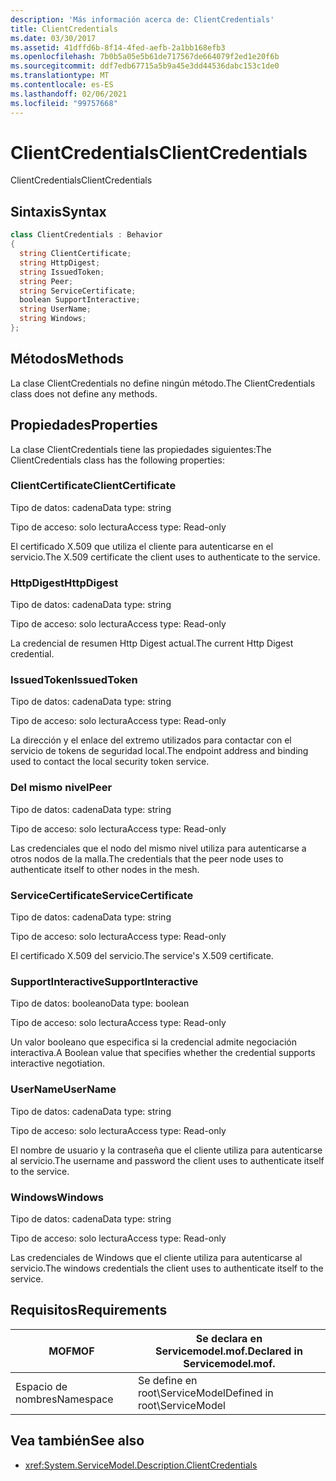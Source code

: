 ```yaml
---
description: 'Más información acerca de: ClientCredentials'
title: ClientCredentials
ms.date: 03/30/2017
ms.assetid: 41dffd6b-8f14-4fed-aefb-2a1bb168efb3
ms.openlocfilehash: 7b0b5a05e5b61de717567de664079f2ed1e20f6b
ms.sourcegitcommit: ddf7edb67715a5b9a45e3dd44536dabc153c1de0
ms.translationtype: MT
ms.contentlocale: es-ES
ms.lasthandoff: 02/06/2021
ms.locfileid: "99757668"
---
```

# <a name="clientcredentials"></a><span data-ttu-id="7b3c9-103">ClientCredentials</span><span class="sxs-lookup"><span data-stu-id="7b3c9-103">ClientCredentials</span></span>

<span data-ttu-id="7b3c9-104">ClientCredentials</span><span class="sxs-lookup"><span data-stu-id="7b3c9-104">ClientCredentials</span></span>  
  
## <a name="syntax"></a><span data-ttu-id="7b3c9-105">Sintaxis</span><span class="sxs-lookup"><span data-stu-id="7b3c9-105">Syntax</span></span>  
  
```csharp
class ClientCredentials : Behavior  
{  
  string ClientCertificate;  
  string HttpDigest;  
  string IssuedToken;  
  string Peer;  
  string ServiceCertificate;  
  boolean SupportInteractive;  
  string UserName;  
  string Windows;  
};  
```  
  
## <a name="methods"></a><span data-ttu-id="7b3c9-106">Métodos</span><span class="sxs-lookup"><span data-stu-id="7b3c9-106">Methods</span></span>  

 <span data-ttu-id="7b3c9-107">La clase ClientCredentials no define ningún método.</span><span class="sxs-lookup"><span data-stu-id="7b3c9-107">The ClientCredentials class does not define any methods.</span></span>  
  
## <a name="properties"></a><span data-ttu-id="7b3c9-108">Propiedades</span><span class="sxs-lookup"><span data-stu-id="7b3c9-108">Properties</span></span>  

 <span data-ttu-id="7b3c9-109">La clase ClientCredentials tiene las propiedades siguientes:</span><span class="sxs-lookup"><span data-stu-id="7b3c9-109">The ClientCredentials class has the following properties:</span></span>  
  
### <a name="clientcertificate"></a><span data-ttu-id="7b3c9-110">ClientCertificate</span><span class="sxs-lookup"><span data-stu-id="7b3c9-110">ClientCertificate</span></span>  

 <span data-ttu-id="7b3c9-111">Tipo de datos: cadena</span><span class="sxs-lookup"><span data-stu-id="7b3c9-111">Data type: string</span></span>  
  
 <span data-ttu-id="7b3c9-112">Tipo de acceso: solo lectura</span><span class="sxs-lookup"><span data-stu-id="7b3c9-112">Access type: Read-only</span></span>  
  
 <span data-ttu-id="7b3c9-113">El certificado X.509 que utiliza el cliente para autenticarse en el servicio.</span><span class="sxs-lookup"><span data-stu-id="7b3c9-113">The X.509 certificate the client uses to authenticate to the service.</span></span>  
  
### <a name="httpdigest"></a><span data-ttu-id="7b3c9-114">HttpDigest</span><span class="sxs-lookup"><span data-stu-id="7b3c9-114">HttpDigest</span></span>  

 <span data-ttu-id="7b3c9-115">Tipo de datos: cadena</span><span class="sxs-lookup"><span data-stu-id="7b3c9-115">Data type: string</span></span>  
  
 <span data-ttu-id="7b3c9-116">Tipo de acceso: solo lectura</span><span class="sxs-lookup"><span data-stu-id="7b3c9-116">Access type: Read-only</span></span>  
  
 <span data-ttu-id="7b3c9-117">La credencial de resumen Http Digest actual.</span><span class="sxs-lookup"><span data-stu-id="7b3c9-117">The current Http Digest credential.</span></span>  
  
### <a name="issuedtoken"></a><span data-ttu-id="7b3c9-118">IssuedToken</span><span class="sxs-lookup"><span data-stu-id="7b3c9-118">IssuedToken</span></span>  

 <span data-ttu-id="7b3c9-119">Tipo de datos: cadena</span><span class="sxs-lookup"><span data-stu-id="7b3c9-119">Data type: string</span></span>  
  
 <span data-ttu-id="7b3c9-120">Tipo de acceso: solo lectura</span><span class="sxs-lookup"><span data-stu-id="7b3c9-120">Access type: Read-only</span></span>  
  
 <span data-ttu-id="7b3c9-121">La dirección y el enlace del extremo utilizados para contactar con el servicio de tokens de seguridad local.</span><span class="sxs-lookup"><span data-stu-id="7b3c9-121">The endpoint address and binding used to contact the local security token service.</span></span>  
  
### <a name="peer"></a><span data-ttu-id="7b3c9-122">Del mismo nivel</span><span class="sxs-lookup"><span data-stu-id="7b3c9-122">Peer</span></span>  

 <span data-ttu-id="7b3c9-123">Tipo de datos: cadena</span><span class="sxs-lookup"><span data-stu-id="7b3c9-123">Data type: string</span></span>  
  
 <span data-ttu-id="7b3c9-124">Tipo de acceso: solo lectura</span><span class="sxs-lookup"><span data-stu-id="7b3c9-124">Access type: Read-only</span></span>  
  
 <span data-ttu-id="7b3c9-125">Las credenciales que el nodo del mismo nivel utiliza para autenticarse a otros nodos de la malla.</span><span class="sxs-lookup"><span data-stu-id="7b3c9-125">The credentials that the peer node uses to authenticate itself to other nodes in the mesh.</span></span>  
  
### <a name="servicecertificate"></a><span data-ttu-id="7b3c9-126">ServiceCertificate</span><span class="sxs-lookup"><span data-stu-id="7b3c9-126">ServiceCertificate</span></span>  

 <span data-ttu-id="7b3c9-127">Tipo de datos: cadena</span><span class="sxs-lookup"><span data-stu-id="7b3c9-127">Data type: string</span></span>  
  
 <span data-ttu-id="7b3c9-128">Tipo de acceso: solo lectura</span><span class="sxs-lookup"><span data-stu-id="7b3c9-128">Access type: Read-only</span></span>  
  
 <span data-ttu-id="7b3c9-129">El certificado X.509 del servicio.</span><span class="sxs-lookup"><span data-stu-id="7b3c9-129">The service's X.509 certificate.</span></span>  
  
### <a name="supportinteractive"></a><span data-ttu-id="7b3c9-130">SupportInteractive</span><span class="sxs-lookup"><span data-stu-id="7b3c9-130">SupportInteractive</span></span>  

 <span data-ttu-id="7b3c9-131">Tipo de datos: booleano</span><span class="sxs-lookup"><span data-stu-id="7b3c9-131">Data type: boolean</span></span>  
  
 <span data-ttu-id="7b3c9-132">Tipo de acceso: solo lectura</span><span class="sxs-lookup"><span data-stu-id="7b3c9-132">Access type: Read-only</span></span>  
  
 <span data-ttu-id="7b3c9-133">Un valor booleano que especifica si la credencial admite negociación interactiva.</span><span class="sxs-lookup"><span data-stu-id="7b3c9-133">A Boolean value that specifies whether the credential supports interactive negotiation.</span></span>  
  
### <a name="username"></a><span data-ttu-id="7b3c9-134">UserName</span><span class="sxs-lookup"><span data-stu-id="7b3c9-134">UserName</span></span>  

 <span data-ttu-id="7b3c9-135">Tipo de datos: cadena</span><span class="sxs-lookup"><span data-stu-id="7b3c9-135">Data type: string</span></span>  
  
 <span data-ttu-id="7b3c9-136">Tipo de acceso: solo lectura</span><span class="sxs-lookup"><span data-stu-id="7b3c9-136">Access type: Read-only</span></span>  
  
 <span data-ttu-id="7b3c9-137">El nombre de usuario y la contraseña que el cliente utiliza para autenticarse al servicio.</span><span class="sxs-lookup"><span data-stu-id="7b3c9-137">The username and password the client uses to authenticate itself to the service.</span></span>  
  
### <a name="windows"></a><span data-ttu-id="7b3c9-138">Windows</span><span class="sxs-lookup"><span data-stu-id="7b3c9-138">Windows</span></span>  

 <span data-ttu-id="7b3c9-139">Tipo de datos: cadena</span><span class="sxs-lookup"><span data-stu-id="7b3c9-139">Data type: string</span></span>  
  
 <span data-ttu-id="7b3c9-140">Tipo de acceso: solo lectura</span><span class="sxs-lookup"><span data-stu-id="7b3c9-140">Access type: Read-only</span></span>  
  
 <span data-ttu-id="7b3c9-141">Las credenciales de Windows que el cliente utiliza para autenticarse al servicio.</span><span class="sxs-lookup"><span data-stu-id="7b3c9-141">The windows credentials the client uses to authenticate itself to the service.</span></span>  
  
## <a name="requirements"></a><span data-ttu-id="7b3c9-142">Requisitos</span><span class="sxs-lookup"><span data-stu-id="7b3c9-142">Requirements</span></span>  
  
|<span data-ttu-id="7b3c9-143">MOF</span><span class="sxs-lookup"><span data-stu-id="7b3c9-143">MOF</span></span>|<span data-ttu-id="7b3c9-144">Se declara en Servicemodel.mof.</span><span class="sxs-lookup"><span data-stu-id="7b3c9-144">Declared in Servicemodel.mof.</span></span>|  
|---------|-----------------------------------|  
|<span data-ttu-id="7b3c9-145">Espacio de nombres</span><span class="sxs-lookup"><span data-stu-id="7b3c9-145">Namespace</span></span>|<span data-ttu-id="7b3c9-146">Se define en root\ServiceModel</span><span class="sxs-lookup"><span data-stu-id="7b3c9-146">Defined in root\ServiceModel</span></span>|  
  
## <a name="see-also"></a><span data-ttu-id="7b3c9-147">Vea también</span><span class="sxs-lookup"><span data-stu-id="7b3c9-147">See also</span></span>

- <xref:System.ServiceModel.Description.ClientCredentials>
